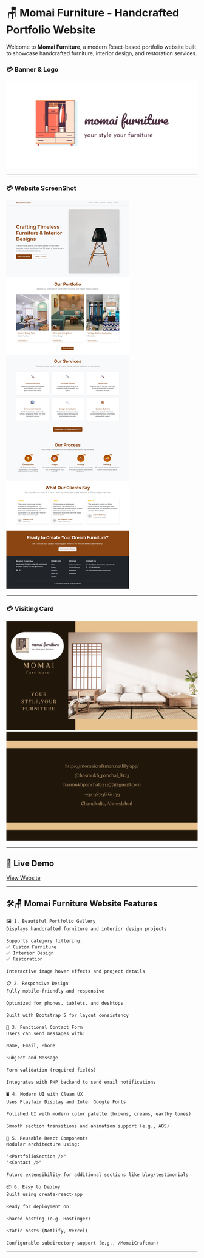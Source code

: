 # 🪑 Momai Furniture - Handcrafted Portfolio Website

Welcome to **Momai Furniture**, a modern React-based portfolio website built to showcase handcrafted furniture, interior design, and restoration services.

### 💳 Banner & Logo
![Momai Furniture Banner](./public/icon1.png) <!-- Replace with actual image path or hosted link -->

---
### 💳 Website ScreenShot
![Momai Furniture Website](./src/images/ss.jpg) <!-- Replace with actual image path or hosted link -->

---
### 💳 Visiting Card
![Momai Furniture Visiting Card](./src/images/1.png) <!-- Replace with actual image path or hosted link -->
![Momai Furniture Visiting Card](./src/images/2.png) <!-- Replace with actual image path or hosted link -->

---

## 🚀 Live Demo

[View Website](https://yourdomain.com/MomaiCraftman) <!-- Replace with actual deployed URL -->

---



## 🛠️🪑 Momai Furniture Website Features
    🖼️ 1. Beautiful Portfolio Gallery
    Displays handcrafted furniture and interior design projects

    Supports category filtering:
    ✅ Custom Furniture
    ✅ Interior Design
    ✅ Restoration

    Interactive image hover effects and project details

    📋 2. Responsive Design
    Fully mobile-friendly and responsive

    Optimized for phones, tablets, and desktops

    Built with Bootstrap 5 for layout consistency

    🧰 3. Functional Contact Form
    Users can send messages with:

    Name, Email, Phone

    Subject and Message

    Form validation (required fields)

    Integrates with PHP backend to send email notifications

    🖥️ 4. Modern UI with Clean UX
    Uses Playfair Display and Inter Google Fonts

    Polished UI with modern color palette (browns, creams, earthy tones)

    Smooth section transitions and animation support (e.g., AOS)

    🧩 5. Reusable React Components
    Modular architecture using:

    "<PortfolioSection />"
    "<Contact />"

    Future extensibility for additional sections like blog/testimonials

    📦 6. Easy to Deploy
    Built using create-react-app

    Ready for deployment on:

    Shared hosting (e.g. Hostinger)

    Static hosts (Netlify, Vercel)

    Configurable subdirectory support (e.g., /MomaiCraftman)

---


